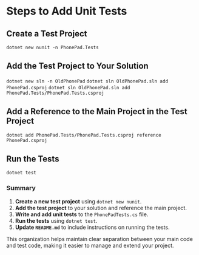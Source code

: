 # Steps to Add Unit Tests
## Create a Test Project
`dotnet new nunit -n PhonePad.Tests`

## Add the Test Project to Your Solution
`dotnet new sln -n OldPhonePad`
`dotnet sln OldPhonePad.sln add PhonePad.csproj`
`dotnet sln OldPhonePad.sln add PhonePad.Tests/PhonePad.Tests.csproj`

## Add a Reference to the Main Project in the Test Project
`dotnet add PhonePad.Tests/PhonePad.Tests.csproj reference PhonePad.csproj`

## Run the Tests
`dotnet test`



### Summary

1. **Create a new test project** using `dotnet new nunit`.
2. **Add the test project** to your solution and reference the main project.
3. **Write and add unit tests** to the `PhonePadTests.cs` file.
4. **Run the tests** using `dotnet test`.
5. **Update `README.md`** to include instructions on running the tests.

This organization helps maintain clear separation between your main code and test code, making it easier to manage and extend your project.
